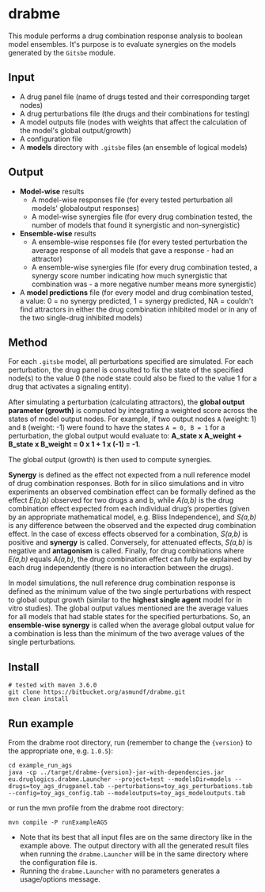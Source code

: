 # drabme

This module performs a drug combination response analysis to boolean model 
ensembles. It's purpose is to evaluate synergies on the models generated by the
`Gitsbe` module.

## Input

- A drug panel file (name of drugs tested and their corresponding target nodes)
- A drug perturbations file (the drugs and their combinations for testing)
- A model outputs file (nodes with weights that affect the calculation of the 
model's global output/growth)
- A configuration file
- A **models** directory with `.gitsbe` files (an ensemble of logical models)

## Output

- **Model-wise** results
    - A model-wise responses file (for every tested perturbation all models' 
    globaloutput responses)
    - A model-wise synergies file (for every drug combination tested, the number
    of models that found it synergistic and non-synergistic)
- **Ensemble-wise** results
    - A ensemble-wise responses file (for every tested perturbation the average 
    response of all models that gave a response - had an attractor)
    - A ensemble-wise synergies file (for every drug combination tested, a 
    synergy score number indicating how much synergistic that combination was - 
    a more negative number means more synergistic)
- A **model predictions** file (for every model and drug combination tested,
 a value: 0 = no synergy predicted, 1 = synergy predicted, NA = couldn't find 
 attractors in either the drug combination inhibited model or in any of the 
 two single-drug inhibited models)

## Method

For each `.gitsbe` model, all perturbations specified are simulated. For each 
perturbation, the drug panel is consulted to fix the state of the specified 
node(s) to the value 0 (the node state could also be fixed to the value 1 
for a drug that activates a signaling entity).

After simulating a perturbation (calculating attractors), the **global output 
parameter (growth)** is computed by integrating a weighted score across the states 
of model output nodes. For example, if two output nodes `A` (weight: 1) and `B` 
(weight: -1) were found to have the states `A = 0, B = 1` for a perturbation, 
the global output would evaluate to: 
**A_state x A_weight + B_state x B_weight = 0 x 1 + 1 x (-1) = -1**.

The global output (growth) is then used to compute synergies.

**Synergy** is defined as the effect not expected from a null reference model of 
drug combination responses. Both for in silico simulations and in vitro experiments 
an observed combination effect can be formally defined as the effect *E(a,b)* 
observed for two drugs a and b, while *A(a,b)* is the drug combination effect 
expected from each individual drug’s properties (given by an appropriate 
mathematical model, e.g. Bliss Independence), and *S(a,b)* is any difference 
between the observed and the expected drug combination effect. In the case of 
excess effects observed for a combination, *S(a,b)* is positive and **synergy** 
is called. Conversely, for attenuated effects, *S(a,b)* is negative and 
**antagonism** is called. Finally, for drug combinations where *E(a,b)* equals 
*A(a,b)*, the drug combination effect can fully be explained by each drug 
independently (there is no interaction between the drugs).

In model simulations, the null reference drug combination response is defined as 
the minimum value of the two single perturbations with respect to global output 
growth (similar to the **highest single agent** model for in vitro studies). 
The global output values mentioned are the average values for all models that 
had stable states for the specified perturbations. So, an **ensemble-wise 
synergy** is called when the average global output value for a combination is 
less than the minimum of the two average values of the single perturbations.

## Install

```
# tested with maven 3.6.0
git clone https://bitbucket.org/asmundf/drabme.git
mvn clean install
```

## Run example

From the drabme root directory, run (remember to change the `{version}` to the 
appropriate one, e.g. `1.0.5`):

```
cd example_run_ags
java -cp ../target/drabme-{version}-jar-with-dependencies.jar eu.druglogics.drabme.Launcher --project=test --modelsDir=models --drugs=toy_ags_drugpanel.tab --perturbations=toy_ags_perturbations.tab --config=toy_ags_config.tab --modeloutputs=toy_ags_modeloutputs.tab
```

or run the mvn profile from the drabme root directory:
```
mvn compile -P runExampleAGS
```

- Note that its best that all input files are on the same directory like in the 
example above. The output directory with all the generated result files when 
running the `drabme.Launcher` will be in the same directory where the 
configuration file is.
- Running the `drabme.Launcher` with no parameters generates a usage/options 
message.